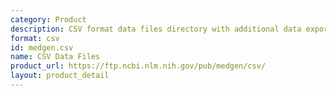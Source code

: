 ```yaml
---
category: Product
description: CSV format data files directory with additional data exports
format: csv
id: medgen.csv
name: CSV Data Files
product_url: https://ftp.ncbi.nlm.nih.gov/pub/medgen/csv/
layout: product_detail
---
```

